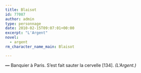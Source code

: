 ```yaml
---
title: Blaisot
id: 77087
author: admin
type: personnage
date: 2010-02-15T09:07:01+00:00
excerpt: "L'Argent"
novel:
  - argent
rm_character_name_main: Blaisot

---
```

**—** Banquier à Paris. S&rsquo;est fait sauter la cervelle [134]. _(L&rsquo;Argent.)_